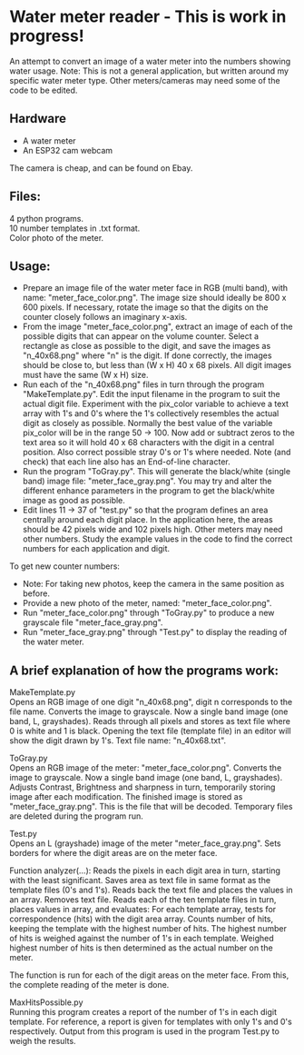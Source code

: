 Water meter reader - This is work in progress!
==============================================

An attempt to convert an image of a water meter into the numbers showing water usage.
Note: This is not a general application, but written around my specific water meter type.
Other meters/cameras may need some of the code to be edited.

Hardware
--------
* A water meter
* An ESP32 cam webcam

The camera is cheap, and can be found on Ebay.

Files:
------
4 python programs.  
10 number templates in .txt format.  
Color photo of the meter.  

Usage:
------
* Prepare an image file of the water meter face in RGB (multi band), with name: "meter_face_color.png". The image size should ideally be 800 x 600 pixels. If necessary, rotate the image so that the digits on the counter closely follows an imaginary x-axis.
* From the image "meter_face_color.png", extract an image of each of the possible digits that can appear on the volume counter. Select a rectangle as close as possible to the digit, and save the images as "n_40x68.png" where "n" is the digit. If done correctly, the images should be close to, but less than (W x H) 40 x 68 pixels. All digit images must have the same (W x H) size.
* Run each of the "n_40x68.png" files in turn through the program "MakeTemplate.py". Edit the input filename in the program to suit the actual digit file. Experiment with the pix_color variable to achieve a text array with 1's and 0's where the 1's collectively resembles the actual digit as closely as possible. Normally the best value of the variable pix_color will be in the range 50 -> 100. Now add or subtract zeros to the text area so it will hold 40 x 68 characters with the digit in a central position. Also correct possible stray 0's or 1's where needed. Note (and check) that each line also has an End-of-line character.
* Run the program "ToGray.py". This will generate the black/white (single band) image file: "meter_face_gray.png". You may try and alter the different enhance parameters in the program to get the black/white image as good as possible.
* Edit lines 11 -> 37 of "test.py" so that the program defines an area centrally around each digit place. In the application here, the areas should be 42 pixels wide and 102 pixels high. Other meters may need other numbers. Study the example values in the code to find the correct numbers for each application and digit.

To get new counter numbers:
* Note: For taking new photos, keep the camera in the same position as before.
* Provide a new photo of the meter, named: "meter_face_color.png".
* Run "meter_face_color.png" through "ToGray.py" to produce a new grayscale file "meter_face_gray.png".
* Run "meter_face_gray.png" through "Test.py" to display the reading of the water meter.

A brief explanation of how the programs work:
---------------------------------------------
MakeTemplate.py  
Opens an RGB image of one digit "n_40x68.png", digit n corresponds to the file name.
Converts the image to grayscale. Now a single band image (one band, L, grayshades).
Reads through all pixels and stores as text file where 0 is white and 1 is black.
Opening the text file (template file) in an editor will show the digit drawn by 1's.
Text file name: "n_40x68.txt".

ToGray.py  
Opens an RGB image of the meter: "meter_face_color.png".
Converts the image to grayscale. Now a single band image (one band, L, grayshades).
Adjusts Contrast, Brightness and sharpness in turn, temporarily storing image after each modification.
The finished image is stored as "meter_face_gray.png". This is the file that will be decoded.
Temporary files are deleted during the program run.

Test.py  
Opens an L (grayshade) image of the meter "meter_face_gray.png".
Sets borders for where the digit areas are on the meter face.

Function analyzer(...):
Reads the pixels in each digit area in turn, starting with the least significant.
Saves area as text file in same format as the template files (0's and 1's).
Reads back the text file and places the values in an array. Removes text file.
Reads each of the ten template files in turn, places values in array, and evaluates:
For each template array, tests for correspondence (hits) with the digit area array.
Counts number of hits, keeping the template with the highest number of hits.
The highest number of hits is weighed against the number of 1's in each template.
Weighed highest number of hits is then determined as the actual number on the meter.

The function is run for each of the digit areas on the meter face.
From this, the complete reading of the meter is done.

MaxHitsPossible.py  
Running this program creates a report of the number of 1's in each digit template.
For reference, a report is given for templates with only 1's and 0's respectively.
Output from this program is used in the program Test.py to weigh the results.